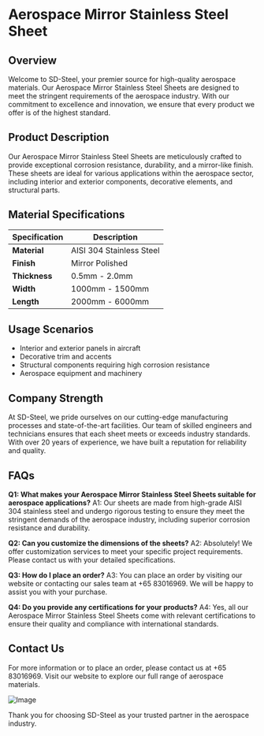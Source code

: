 # Aerospace Mirror Stainless Steel Sheet

## Overview
Welcome to SD-Steel, your premier source for high-quality aerospace materials. Our Aerospace Mirror Stainless Steel Sheets are designed to meet the stringent requirements of the aerospace industry. With our commitment to excellence and innovation, we ensure that every product we offer is of the highest standard.

## Product Description
Our Aerospace Mirror Stainless Steel Sheets are meticulously crafted to provide exceptional corrosion resistance, durability, and a mirror-like finish. These sheets are ideal for various applications within the aerospace sector, including interior and exterior components, decorative elements, and structural parts.

## Material Specifications

| Specification | Description |
|---------------|-------------|
| **Material** | AISI 304 Stainless Steel |
| **Finish** | Mirror Polished |
| **Thickness** | 0.5mm - 2.0mm |
| **Width** | 1000mm - 1500mm |
| **Length** | 2000mm - 6000mm |

## Usage Scenarios
- Interior and exterior panels in aircraft
- Decorative trim and accents
- Structural components requiring high corrosion resistance
- Aerospace equipment and machinery

## Company Strength
At SD-Steel, we pride ourselves on our cutting-edge manufacturing processes and state-of-the-art facilities. Our team of skilled engineers and technicians ensures that each sheet meets or exceeds industry standards. With over 20 years of experience, we have built a reputation for reliability and quality.

## FAQs
**Q1: What makes your Aerospace Mirror Stainless Steel Sheets suitable for aerospace applications?**
A1: Our sheets are made from high-grade AISI 304 stainless steel and undergo rigorous testing to ensure they meet the stringent demands of the aerospace industry, including superior corrosion resistance and durability.

**Q2: Can you customize the dimensions of the sheets?**
A2: Absolutely! We offer customization services to meet your specific project requirements. Please contact us with your detailed specifications.

**Q3: How do I place an order?**
A3: You can place an order by visiting our website or contacting our sales team at +65 83016969. We will be happy to assist you with your purchase.

**Q4: Do you provide any certifications for your products?**
A4: Yes, all our Aerospace Mirror Stainless Steel Sheets come with relevant certifications to ensure their quality and compliance with international standards.

## Contact Us
For more information or to place an order, please contact us at +65 83016969. Visit our website to explore our full range of aerospace materials.

![Image](https://github.com/user-attachments/assets/2567258e-e124-4816-932d-1809bd27ef0b)

Thank you for choosing SD-Steel as your trusted partner in the aerospace industry.